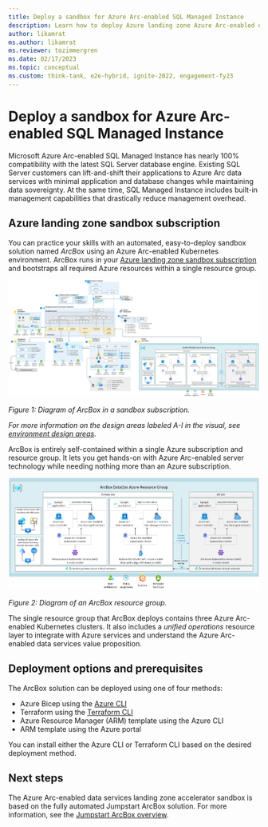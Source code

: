 ```yaml
---
title: Deploy a sandbox for Azure Arc-enabled SQL Managed Instance
description: Learn how to deploy Azure landing zone Azure Arc-enabled data services sandbox to accelerate your adoption of hybrid or multicloud architectures.
author: likamrat
ms.author: likamrat
ms.reviewer: tozimmergren
ms.date: 02/17/2023
ms.topic: conceptual
ms.custom: think-tank, e2e-hybrid, ignite-2022, engagement-fy23
---
```


# Deploy a sandbox for Azure Arc-enabled SQL Managed Instance

Microsoft Azure Arc-enabled SQL Managed Instance has nearly 100% compatibility with the latest SQL Server database engine. Existing SQL Server customers can lift-and-shift their applications to Azure Arc data services with minimal application and database changes while maintaining data sovereignty. At the same time, SQL Managed Instance includes built-in management capabilities that drastically reduce management overhead.

## Azure landing zone sandbox subscription

You can practice your skills with an automated, easy-to-deploy sandbox solution named *ArcBox* using an Azure Arc-enabled Kubernetes environment. ArcBox runs in your [Azure landing zone sandbox subscription](../../../ready/considerations/sandbox-environments.md) and bootstraps all required Azure resources within a single resource group.

[![Diagram of ArcBox in a sandbox subscription.](./media/arcbox-sandbox-subscription.png)](./media/arcbox-sandbox-subscription.png#lightbox)

*Figure 1: Diagram of ArcBox in a sandbox subscription.*

*For more information on the design areas labeled A-I in the visual, see [environment design areas](../../../ready/landing-zone/design-areas.md#environment-design-areas).*

ArcBox is entirely self-contained within a single Azure subscription and resource group. It lets you get hands-on with Azure Arc-enabled server technology while needing nothing more than an Azure subscription.

[![Diagram of an ArcBox resource group.](./media/arcbox-resource-group.png)](./media/arcbox-resource-group.png#lightbox)

*Figure 2: Diagram of an ArcBox resource group.*

The single resource group that ArcBox deploys contains three Azure Arc-enabled Kubernetes clusters. It also includes a *unified operations* resource layer to integrate with Azure services and understand the Azure Arc-enabled data services value proposition.

## Deployment options and prerequisites

The ArcBox solution can be deployed using one of four methods:

- Azure Bicep using the [Azure CLI](/cli/azure/install-azure-cli)
- Terraform using the [Terraform CLI](https://learn.hashicorp.com/tutorials/terraform/install-cli)
- Azure Resource Manager (ARM) template using the Azure CLI
- ARM template using the Azure portal

You can install either the Azure CLI or Terraform CLI based on the desired deployment method.

## Next steps

The Azure Arc-enabled data services landing zone accelerator sandbox is based on the fully automated Jumpstart ArcBox solution. For more information, see the [Jumpstart ArcBox overview](https://azurearcjumpstart.io/azure_jumpstart_arcbox).
